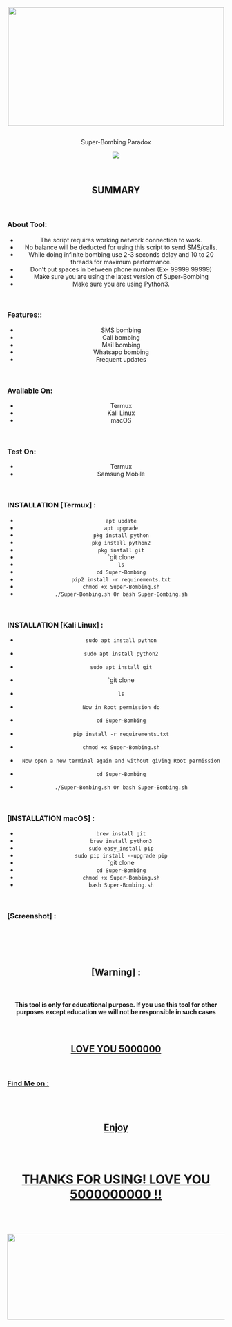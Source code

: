 <div align="center">
  <img border-radius: 15px src="https://media1.giphy.com/media/XqVUeEK5Lt3VOGEzJj/giphy.gif" width="500" height="275"/>
  <p align="center">
  <h2 align="center"></h2>

  Super-Bombing Paradox
</h1>
<p align="center">
  <img src="https://img.shields.io/badge/Version-2.0-green?style=for-the-badge">

</p>

<br>

<h2 align="center">SUMMARY</h2>

<br>

<h3 align="left">About Tool:</h3>
<p align="left">

- The script requires working network connection to work.
- No balance will be deducted for using this script to send SMS/calls.
- While doing infinite bombing use 2-3 seconds delay and 10 to 20 threads for maximum performance.
- Don't put spaces in between phone number (Ex- 99999 99999)
- Make sure you are using the latest version of Super-Bombing
- Make sure you are using Python3.


<br>

<h3 align="left">Features::</h3>
<p align="left">


- SMS bombing
- Call bombing
- Mail bombing
- Whatsapp bombing
- Frequent updates

<br/>

<h3 align="left">Available On:</h3>
<p align="left">


- Termux
- Kali Linux
- macOS

<br>

<h3 align="left">Test On:</h3>
<p align="left">

- Termux
- Samsung Mobile

<br>


<h3 align="left">INSTALLATION [Termux] :</h3>
<p align="left">


* `apt update`
* `apt upgrade`
* `pkg install python`
* `pkg install python2`
* `pkg install git`
* `git clone
* `ls`
* `cd Super-Bombing`
* `pip2 install -r requirements.txt`
* `chmod +x Super-Bombing.sh`
* `./Super-Bombing.sh Or bash Super-Bombing.sh`

<br>

<h3 align="left">INSTALLATION [Kali Linux] :</h3>
<p align="left">


* `sudo apt install python`
* `sudo apt install python2`
* `sudo apt install git`
* `git clone
* `ls`
* `Now in Root permission do`
* `cd Super-Bombing`
* `pip install -r requirements.txt`
* `chmod +x Super-Bombing.sh`

* `Now open a new terminal again and without giving Root permission` 
* `cd Super-Bombing`
* `./Super-Bombing.sh Or bash Super-Bombing.sh`


<br>

<h3 align="left">[INSTALLATION macOS] :</h3>
<p align="left">


* `brew install git`
* `brew install python3`
* `sudo easy_install pip`
* `sudo pip install --upgrade pip`
* `git clone 
* `cd Super-Bombing`
* `chmod +x Super-Bombing.sh`
* `bash Super-Bombing.sh`


<br>

<h3 align="left">[Screenshot] :</h3>
<p align="left">

<br>
<p align="center">
<img width="90%" 



<br>
<p align="center">
<img width="90%" 

<br><br>

<h2 align="center">[Warning] :</h2>
<br>

#### This tool is only for educational purpose. If you use this tool for other purposes except education we will not be responsible in such cases
  
  <br>


<p align="center"><a href="https://github.com/prometheusparadox">
  <h2 align="center">LOVE YOU 5000000</h2>


<br>
  

<h3 align="left">Find Me on :</h3>
<p align="left">


  


  <br><br>

<h2 align="center">Enjoy</h2>

<br><br>

# THANKS FOR USING! LOVE YOU 5000000000 !!  

<br>

<p align="center"><a href="https://github.com/prometheusparadox">
<h1 align="center">
  <div align="center">
  <img border-radius: 15px src="https://raw.githubusercontent.com/bornmay/bornmay/Update/svg/Bottom.svg" width="525" height="199"/>
  <p align="center">

